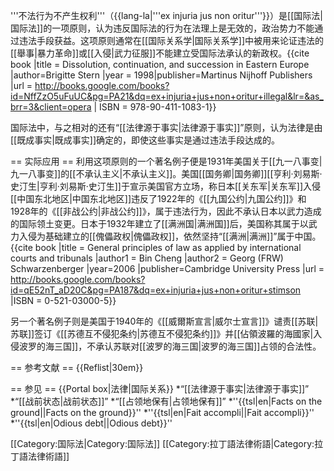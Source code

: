 '''不法行为不产生权利'''（{{lang-la|'''ex injuria jus non oritur'''}}）是[[国际法|国际法]]的一项原则，认为违反国际法的行为在法理上是无效的，政治势力不能通过违法手段获益。这项原则通常在[[国际关系学|国际关系学]]中被用来论证违法的[[舉事|暴力革命]]或[[入侵|武力征服]]不能建立受国际法承认的新政权。<ref>{{cite book |title = Dissolution, continuation, and succession in Eastern Europe |author=Brigitte Stern |year = 1998|publisher=Martinus Nijhoff Publishers |url = http://books.google.com/books?id=NffZzO5uFuUC&pg=PA21&dq=ex+injuria+jus+non+oritur+illegal&lr=&as_brr=3&client=opera | ISBN = 978-90-411-1083-1}}</ref> 

国际法中，与之相对的还有“[[法律源于事实|法律源于事实]]”原则，认为法律是由[[既成事实|既成事实]]确定的，即使这些事实是通过违法手段达成的。

== 实际应用 ==
利用这项原则的一个著名例子便是1931年美国关于[[九一八事变|九一八事变]]的[[不承认主义|不承认主义]]。美国[[国务卿|国务卿]][[亨利·刘易斯·史汀生|亨利·刘易斯·史汀生]]于宣示美国官方立场，称日本[[关东军|关东军]]入侵[[中国东北地区|中国东北地区]]违反了1922年的《[[九国公约|九国公约]]》和1928年的《[[非战公约|非战公约]]》，属于违法行为，因此不承认日本以武力造成的国际领土变更。日本于1932年建立了[[满洲国|满洲国]]后，美国称其属于以武力入侵为基础建立的[[傀儡政权|傀儡政权]]，依然坚持“[[满洲|满洲]]”属于中国。<ref name="gen">{{cite book |title = General principles of law as applied by international courts and tribunals |author1 = Bin Cheng |author2 = Georg (FRW) Schwarzenberger |year=2006 |publisher=Cambridge University Press |url = http://books.google.com/books?id=qE52nT_aD20C&pg=PA187&dq=ex+injuria+jus+non+oritur+stimson |ISBN = 0-521-03000-5}}</ref> 

另一个著名例子则是美国于1940年的《[[威爾斯宣言|威尔士宣言]]》谴责[[苏联|苏联]]签订《[[苏德互不侵犯条约|苏德互不侵犯条约]]》并[[佔領波羅的海國家|入侵波罗的海三国]]，不承认苏联对[[波罗的海三国|波罗的海三国]]占领的合法性。

== 参考文献 ==
{{Reflist|30em}}

== 参见 ==
{{Portal box|法律|国际关系}}
*“[[法律源于事实|法律源于事实]]”
*“[[战前状态|战前状态]]”
*“[[占领地保有|占领地保有]]”
*''{{tsl|en|Facts on the ground||Facts on the ground}}''
*''{{tsl|en|Fait accompli||Fait accompli}}''
*''{{tsl|en|Odious debt||Odious debt}}''

[[Category:国际法|Category:国际法]]
[[Category:拉丁語法律術語|Category:拉丁語法律術語]]